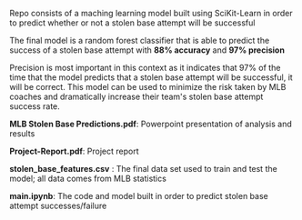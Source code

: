 Repo consists of a maching learning model built using SciKit-Learn in order to predict whether or not a stolen base attempt will be successful

The final model is a random forest classifier that is able to predict the success of a stolen base attempt with **88% accuracy** and **97% precision**

Precision is most important in this context as it indicates that 97% of the time that the model predicts that a stolen base attempt will be successful, it will be correct. This model can be used to minimize the risk taken by MLB coaches and dramatically increase their team's stolen base attempt success rate. 

**MLB Stolen Base Predictions.pdf**: Powerpoint presentation of analysis and results

 **Project-Report.pdf**: Project report

**stolen_base_features.csv** : The final data set used to train and test the model; all data comes from MLB statistics

**main.ipynb**: The code and model built in order to predict stolen base attempt successes/failure

